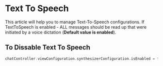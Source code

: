 # Text To Speech

This article will help you to manage Text-To-Speech configurations.
If TextToSpeech is enabled - ALL messages should be read up that were initiated by a voice dictation (**Default value is enabled**).

## To Dissable Text To Speech
 
```swift
chatController.viewConfiguration.synthesizerConfiguration.isEnabled = false;
```